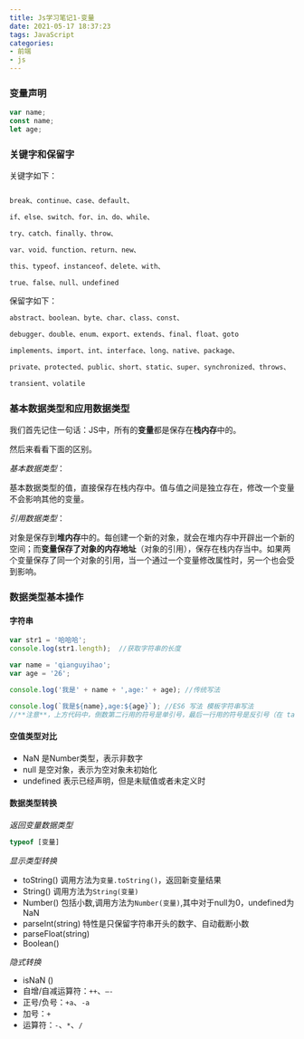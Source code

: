 ```yaml
---
title: Js学习笔记1-变量
date: 2021-05-17 18:37:23
tags: JavaScript
categories: 
- 前端
- js
---
```





### 变量声明

```js
var name;
const name;
let age;
```

### 关键字和保留字

关键字如下：

```js

break、continue、case、default、

if、else、switch、for、in、do、while、

try、catch、finally、throw、

var、void、function、return、new、

this、typeof、instanceof、delete、with、

true、false、null、undefined
```

保留字如下：

```js
abstract、boolean、byte、char、class、const、

debugger、double、enum、export、extends、final、float、goto

implements、import、int、interface、long、native、package、

private、protected、public、short、static、super、synchronized、throws、

transient、volatile
```

### 基本数据类型和应用数据类型

我们首先记住一句话：JS中，所有的**变量**都是保存在**栈内存**中的。

然后来看看下面的区别。

*基本数据类型*：

基本数据类型的值，直接保存在栈内存中。值与值之间是独立存在，修改一个变量不会影响其他的变量。

*引用数据类型*：

对象是保存到**堆内存**中的。每创建一个新的对象，就会在堆内存中开辟出一个新的空间；而**变量保存了对象的内存地址**（对象的引用），保存在栈内存当中。如果两个变量保存了同一个对象的引用，当一个通过一个变量修改属性时，另一个也会受到影响。

### 数据类型基本操作

#### 字符串

```js
var str1 = '哈哈哈';
console.log(str1.length);  //获取字符串的长度

```

```js
var name = 'qianguyihao';
var age = '26';

console.log('我是' + name + ',age:' + age); //传统写法

console.log(`我是${name},age:${age}`); //ES6 写法 模板字符串写法
//**注意**，上方代码中，倒数第二行用的符号是单引号，最后一行用的符号是反引号（在 tab 键的上方）
```

#### 空值类型对比

- NaN 是Number类型，表示非数字
- null 是空对象，表示为空对象未初始化
- undefined 表示已经声明，但是未赋值或者未定义时

#### 数据类型转换

*返回变量数据类型*

```js
typeof [变量]
```

*显示类型转换*

- toString() 调用方法为`变量.toString()`，返回新变量结果
- String() 调用方法为`String(变量)`
- Number() 包括小数,调用方法为`Number(变量)`,其中对于null为0，undefined为NaN
- parseInt(string) 特性是只保留字符串开头的数字、自动截断小数
- parseFloat(string)
- Boolean()

*隐式转换*

- isNaN ()
- 自增/自减运算符：`++`、`—-`
- 正号/负号：`+a`、`-a`
- 加号：`+`
- 运算符：`-`、`*`、`/`





















